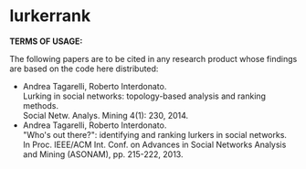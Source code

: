 # lurkerrank

<strong>TERMS OF USAGE:</strong>

The following papers are to be cited in any research product whose findings are based on the code here distributed:

<ul>
<li>Andrea Tagarelli, Roberto Interdonato.<br>
Lurking in social networks: topology-based analysis and ranking methods. <br>
Social Netw. Analys. Mining 4(1): 230, 2014.<br>

<li>Andrea Tagarelli, Roberto Interdonato. <br>
"Who's out there?": identifying and ranking lurkers in social networks. <br>
In Proc. IEEE/ACM Int. Conf. on Advances in Social Networks Analysis and Mining (ASONAM), pp. 215-222, 2013. 
</ul>
